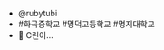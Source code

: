 - @rubytubi
- #화곡중학교 #명덕고등학교 #명지대학교
- 🌱 C린이...

<!---
rubytubi/rubytubi is a ✨ special ✨ repository because its `README.md` (this file) appears on your GitHub profile.
You can click the Preview link to take a look at your changes.
--->
